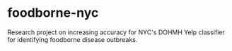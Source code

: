 # foodborne-nyc
Research project on increasing accuracy for NYC's DOHMH Yelp classifier for identifying foodborne disease outbreaks.
